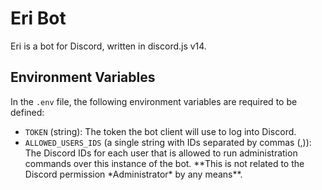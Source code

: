 # Eri Bot

Eri is a bot for Discord, written in discord.js v14.

## Environment Variables

In the `.env` file, the following environment variables are required to be defined:
- `TOKEN` (string): The token the bot client will use to log into Discord.
- `ALLOWED_USERS_IDS` (a single string with IDs separated by commas (,)): The Discord IDs for each user that is allowed to run administration commands over this instance of the bot. \*\*This is not related to the Discord permission \*Administrator\* by any means\*\*.
